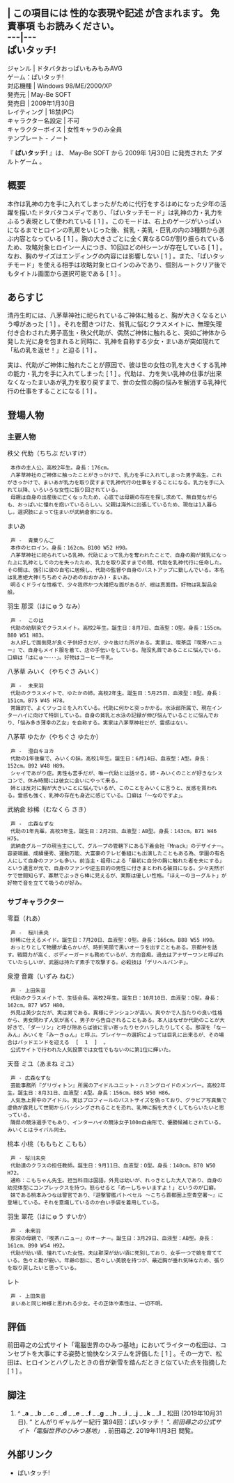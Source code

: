 |  この項目には **性的な表現や記述** が含まれます。  免責事項  もお読みください。  
---|---  
ぱいタッチ!  
---  
ジャンル  |  ドタバタおっぱいもみもみAVG   
ゲーム：ぱいタッチ!  
対応機種  |  Windows 98/ME/2000/XP   
発売元  |  May-Be SOFT   
発売日  |  2009年1月30日   
レイティング  |  18禁(PC)   
キャラクター名設定  |  不可   
キャラクターボイス  |  女性キャラのみ全員   
テンプレート  \-  ノート  
  
『 **ぱいタッチ!** 』は、  May-Be SOFT  から  2009年  1月30日  に発売された  アダルトゲーム  。

##  概要



本作は乳神の力を手に入れてしまったがために代行をするはめになった少年の活躍を描いたドタバタコメディであり、「ぱいタッチモード」は乳神の力・乳力をふるう表現として使われている
[  1  ]  。このモードは、右上のゲージがいっぱいになるまでヒロインの乳房をいじった後、貧乳・美乳・巨乳の内の3種類から選ぶ内容となっている  [
1  ]  。胸の大きさごとに全く異なるCGが割り振られているため、攻略対象ヒロイン一人につき、10回ほどのHシーンが存在している  [  1  ]
。なお、胸のサイズはエンディングの内容には影響しない  [  1  ]
。また、「ぱいタッチモード」を使える相手は攻略対象ヒロインのみであり、個別ルートクリア後でもタイトル画面から選択可能である  [  1  ]  。

##  あらすじ



清丹生町には、八茅草神社に祀られているご神体に触ると、胸が大きくなるという噂があった  [  1  ]
。それを聞きつけた、貧乳に悩むクラスメイトに、無理矢理付き合わされた男子高生・秩父代助が、偶然ご神体に触れると、突如ご神体から発した光に身を包まれると同時に、乳神を自称する少女・まいあが突如現れて「私の乳を返せ！」と迫る
[  1  ]  。

実は、代助がご神体に触れたことが原因で、彼は世の女性の乳を大きくする乳神の能力・乳力を手に入れてしまった  [  1  ]
。代助は、力を失い乳神の仕事が出来なくなったまいあが乳力を取り戻すまで、世の女性の胸の悩みを解消する乳神代行の仕事をすることになる  [  1  ]  。

##  登場人物



###  主要人物



秩父 代助（ちちぶ だいすけ）

     本作の主人公。高校2年生。身長：176cm。 
     八茅草神社のご神体に触ったことがきっかけで、乳力を手に入れてしまった男子高生。これがきっかけで、まいあが乳力を取り戻すまで乳神代行の仕事をすることになる。乳力を手に入れて以降、いろいろな女性に振り回されている。 
     母親は自身の出産後に亡くなったため、心底では母親の存在を探し求めて、無自覚ながらも、おっぱいに憧れを抱いているらしい。父親は海外に出張しているため、現在は1人暮らし。選択肢によって住まいが武納倉家になる。 
まいあ

     声 -  青葉りんご 
     本作のヒロイン。身長：162cm。B100 W52 H90。 
     八茅草神社に祀られている乳神。代助によって乳力を奪われたことで、自身の胸が貧乳になった上に乳神としての力を失ったため、乳力を取り戻すまでの間、代助を乳神代行に任命した。その間は、強引に彼の自宅に居候し、代助の監督や自身のバストアップに勤しんでいる。本名は乳恵姫大神(ちちめぐみひめのおおかみ)・まいあ。 
     明るくドライな性格で、少々我侭かつ大雑把な面があるが、根は真面目。好物は乳製品全般。 
羽生 那深（はにゅう なみ）

     声 -  このは 
     代助の幼馴染でクラスメイト。高校2年生。誕生日：8月7日、血液型：O型。身長：155cm。B80 W51 H83。 
     お人好しで面倒見が良く子供好きだが、少々抜けた所がある。実家は、喫茶店『喫茶ハニュー』で、自身もメイド服を着て、店の手伝いをしている。陥没乳首であることに悩んでいる。口癖は「はにゅ～･･･」。好物はコーヒー牛乳。 
八茅草 みいく（やちぐさ みいく）

     声 -  未来羽 
     代助のクラスメイトで、ゆたかの姉。高校2年生。誕生日：5月25日、血液型：B型。身長：151cm。B75 W45 H78。 
     常識的で、よくツッコミを入れている。代助に何かと突っかかる。水泳部所属で、現在インターハイに向けて特訓している。自身の貧乳と水泳の記録が伸び悩んでいることに悩んでおり、「悩み多き薄幸の乙女」を自称する。実家は八茅草神社だが、霊感はない。 
八茅草 ゆたか（やちぐさ ゆたか）

     声 -  澄白キヨカ 
     代助の1年後輩で、みいくの妹。高校1年生。誕生日：6月14日、血液型：A型。身長：152cm。B92 W48 H89。 
     シャイであがり症。男性も苦手だが、唯一代助とは話せる。姉・みいくのことが好きなシスコンで、休み時間には彼女に会いにやって来る。 
     姉とは反対に胸が大きいことに悩んでいるが、このことをみいくに言うと、反感を買われる。霊感も強く、乳神の存在も身近に感じている。口癖は「～なのですよ」。 
武納倉 紗稀（むなくら さき）

     声 -  広森なずな 
     代助の1年先輩。高校3年生。誕生日：2月2日、血液型：AB型。身長：143cm。B71 W46 H75。 
     武納倉グループの現当主にして、グループの管轄下にある下着会社『Mnack』のデザイナー。容姿端麗、成績優秀、運動万能、大富豪のテレビ番組にも出演したこともある為、学園の有名人にして自身のファンも多い。前当主・祖母による「最初に自分の胸に触れた者を夫にする」という遺言が元で、自身のファンや逆玉目的の男性に付きまとわれる破目になる。少々天然ボケで世間知らず、寡黙でぶっきら棒に見えるが、実際は優しい性格。「ほえーのヨーグルト」が好物で音を立てて吸うのが好み。 

###  サブキャラクター



零亜（れあ）

     声 -  桜川未央 
     紗稀に仕えるメイド。誕生日：7月20日、血液型：O型。身長：166cm。B88 W55 H90。 
     おっとりとして物腰が柔らかいが、時折笑顔で黒いオーラを出すこともある。京都弁を話す。戦闘力が高く、ボディーガードも務めているが、方向音痴。過去はアナザーワンと呼ばれていたらしいが、武器は持たず素手で攻撃する。必殺技は「デリヘルパンチ」。 
泉澄 音霧（いずみ ねむ）

     声 - 上田朱音 
     代助のクラスメイトで、生徒会長。高校2年生。誕生日：10月10日、血液型：O型。身長：162cm。B77 W57 H80。 
     外見は美少女だが、実は男である。異様にテンションが高い。爽やかで人当たりの良い性格から、男女問わず人気が高く、男子から告白されることもある。本人はなぜか代助のことが大好きで、「ダーリン」と呼び隙あらば彼に言い寄ったりセクハラしたりしてくる。那深を「なーみん」みいくを「みーきゅん」と呼ぶ。プレイヤーの選択によっては巨乳に出来るが、その場合はバッドエンドを迎える  [  1  ]  。 
     公式サイトで行われた人気投票では女性でもないのに第1位に輝いた。 
天音 ミユ（あまね ミユ）

     声 - 広森なずな 
     芸能事務所『グリヴィトン』所属のアイドルユニット・ハミングロイドのメンバー。高校2年生。誕生日：8月31日、血液型：A型。身長：156cm。B85 W50 H86。 
     人気急上昇中のアイドル。実はプロフィールのバストサイズを偽っており、グラビア写真集で虚偽が露見して世間からバッシングされることを恐れ、乳神に胸を大きくしてもらいたいと思っている。 
     隣県の競泳選手でもあり、インターハイの競泳女子100m自由形で、優勝候補とされている。みいくとはライバル同士。 
桃本 小桃（もももと こもも）

     声 - 桜川未央 
     代助達のクラスの担任教師。誕生日：9月11日、血液型：O型。身長：140cm。B70 W50 H72。 
     通称：こもちゃん先生。担当科目は国語。外見は幼いが、れっきとした大人であり、自身の幼児体型にコンプレックスを持つ。怒らせると「めーしちゃいますよ！」というのが口癖。 
     妹である桃本みつなは警官であり、『遊撃警艦パトベセル 〜こちら首都圏上空青空署〜』に登場している。それを意識しているのか白い手袋を着用している。 
羽生 翠花（はにゅう すいか）

     声 - 未来羽 
     那深の母親で、『喫茶ハニュー』のオーナー。誕生日：3月29日、血液型：AB型。身長：161cm、B90 W54 H92。 
     代助が幼い頃、憧れていた女性。夫は那深が幼い頃に死別しており、女手一つで娘を育てている。色々と勘が鋭い。年齢の割に、若々しい美貌を持つが、最近胸が垂れ気味なため、張りを取り戻したいと思っている。 
レト

     声 - 上田朱音 
     まいあと同じ神様と思われる少女。その正体や素性は、一切不明。 

##  評価



前田尋之の公式サイト「電脳世界のひみつ基地」においてライターの松田は、コンセプトを大事にする姿勢と愉快なシステムを評価した  [  1  ]
。その一方で、松田は、ヒロインとハグしたときの音が新雪を踏んだときと似ていた点を指摘した  [  1  ]  。

##  脚注



  1. ^  _**a** _ _**b** _ _**c** _ _**d** _ _**e** _ _**f** _ _**g** _ _**h** _ _**i** _ _**j** _ _**k** _ _**l** _ 松田 (2019年10月31日). “  とんがりギャルゲー紀行 第94回：ぱいタッチ！  ”. _前田尋之の公式サイト「電脳世界のひみつ基地」_ . 前田尋之.  2019年11月3日  閲覧。 

##  外部リンク



  * ぱいタッチ! 

